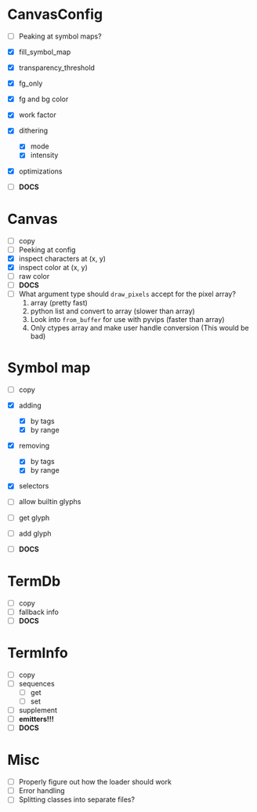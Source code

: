 # CanvasConfig

- [ ] Peaking at symbol maps?

- [x] fill_symbol_map
- [x] transparency_threshold
- [x] fg_only
- [x] fg and bg color
- [x] work factor
- [x] dithering
    - [x] mode
    - [x] intensity
- [x] optimizations
- [ ] **DOCS**

# Canvas

- [ ] copy
- [ ] Peeking at config
- [x] inspect characters at (x, y)
- [x] inspect color at (x, y)
- [ ] raw color
- [ ] **DOCS**
- [ ] What argument type should `draw_pixels` accept for the pixel array?
    1. array (pretty fast)
    2. python list and convert to array (slower than array)
    3. Look into `from_buffer` for use with pyvips (faster than array)
    4. Only ctypes array and make user handle conversion (This would be bad)

# Symbol map

- [ ] copy
- [x] adding
    - [x] by tags
    - [x] by range
- [x] removing
    - [x] by tags
    - [x] by range

- [x] selectors

- [ ] allow builtin glyphs
- [ ] get glyph
- [ ] add glyph
- [ ] **DOCS**

# TermDb

- [ ] copy
- [ ] fallback info
- [ ] **DOCS**

# TermInfo

- [ ] copy
- [ ] sequences
    - [ ] get
    - [ ] set
- [ ] supplement
- [ ] **emitters!!!**
- [ ] **DOCS**

# Misc
- [ ] Properly figure out how the loader should work
- [ ] Error handling
- [ ] Splitting classes into separate files?
